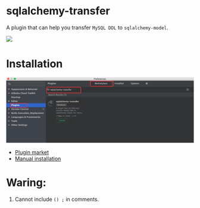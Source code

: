 # sqlalchemy-transfer

A plugin that can help you transfer `MySQL DDL` to `sqlalchemy-model`.

![](pic/1.gif)

# Installation

![](pic/install.jpg)

- [Plugin market](https://plugins.jetbrains.com/plugin/14219-sqlalchemy-transfer/)
- [Manual installation](https://github.com/crossoverJie/sqlalchemy-transfer/releases)

# Waring:

1. Cannot include `() ;` in comments. 
